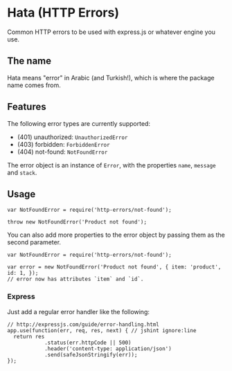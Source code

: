# Hata (HTTP Errors)
Common HTTP errors to be used with express.js or whatever engine you use.

## The name
Hata means "error" in Arabic (and Turkish!), which is where the package name comes from.

## Features

The following error types are currently supported:
- (401) unauthorized: `UnauthorizedError` 
- (403) forbidden: `ForbiddenError`
- (404) not-found: `NotFoundError`


The error object is an instance of `Error`, with the properties `name`, `message` and `stack`.

## Usage

    var NotFoundError = require('http-errors/not-found');

    throw new NotFoundError('Product not found');

You can also add more properties to the error object by passing them as the second parameter.

    var NotFoundError = require('http-errors/not-found');

    var error = new NotFoundError('Product not found', { item: 'product', id: 1, });
    // error now has attributes `item` and `id`.
    
### Express
Just add a regular error handler like the following:

    // http://expressjs.com/guide/error-handling.html
    app.use(function(err, req, res, next) { // jshint ignore:line
      return res
                .status(err.httpCode || 500)
                .header('content-type: application/json')
                .send(safeJsonStringify(err));
    });
